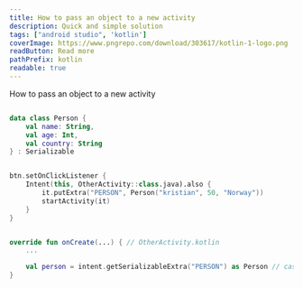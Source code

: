 ```yaml
---
title: How to pass an object to a new activity
description: Quick and simple solution
tags: ["android studio", 'kotlin']
coverImage: https://www.pngrepo.com/download/303617/kotlin-1-logo.png
readButton: Read more
pathPrefix: kotlin
readable: true
---
```


How to pass an object to a new activity

```kotlin

data class Person {
    val name: String,
    val age: Int,
    val country: String
} : Serializable
```


```kotlin

btn.setOnClickListener {
    Intent(this, OtherActivity::class.java).also {
        it.putExtra("PERSON", Person("kristian", 50, "Norway"))
        startActivity(it)
    }
}
```


```kotlin

override fun onCreate(...) { // OtherActivity.kotlin
    ...

    val person = intent.getSerializableExtra("PERSON") as Person // cast Serializable object to Person
}
```

